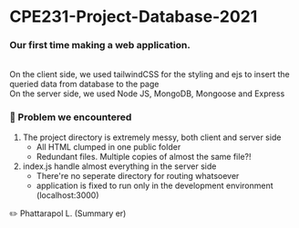 # CPE231-Project-Database-2021
<h3> Our first time making a web application. </h3> </br>
On the client side, we used tailwindCSS for the styling and ejs to insert the queried data from database to the page </br>
On the server side, we used Node JS, MongoDB, Mongoose and Express

<h3>🚨 Problem we encountered </h3>
<ol>
 <li>
  The project directory is extremely messy, both client and server side
  <ul>
   <li>All HTML clumped in one public folder</li>
   <li>Redundant files. Multiple copies of almost the same file?!</li>
  </ul>
 </li>
 
 <li>
  index.js handle almost everything in the server side
  <ul>
   <li>There're no seperate directory for routing whatsoever</li>
   <li>application is fixed to run only in the development environment (localhost:3000)</li>
  </ul>
 </li>
</ol>

✏️ Phattarapol L. (Summary er)
